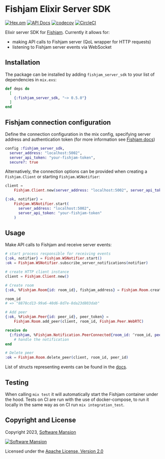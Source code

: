 # Fishjam Elixir Server SDK

[![Hex.pm](https://img.shields.io/hexpm/v/fishjam_server_sdk.svg)](https://hex.pm/packages/fishjam_server_sdk)
[![API Docs](https://img.shields.io/badge/api-docs-yellow.svg?style=flat)](https://hexdocs.pm/fishjam_server_sdk/)
[![codecov](https://codecov.io/gh/fishjam-dev/elixir_server_sdk/branch/master/graph/badge.svg?token=ByIko4o5U8)](https://codecov.io/gh/fishjam-dev/elixir_server_sdk)
[![CircleCI](https://circleci.com/gh/fishjam-dev/elixir_server_sdk.svg?style=svg)](https://circleci.com/gh/fishjam-dev/elixir_server_sdk)

Elixir server SDK for [Fishjam](https://github.com/fishjam-dev/fishjam).
Currently it allows for:

- making API calls to Fishjam server (QoL wrapper for HTTP requests)
- listening to Fishjam server events via WebSocket

## Installation

The package can be installed by adding `fishjam_server_sdk` to your list of dependencies in `mix.exs`:

```elixir
def deps do
  [
    {:fishjam_server_sdk, "~> 0.5.0"}
  ]
end
```

## Fishjam connection configuration

Define the connection configuration in the mix config,
specifying server address and authentication token
(for more information see [Fishjam docs](https://fishjam-dev.github.io/fishjam-docs/getting_started/authentication))
``` config.exs
config :fishjam_server_sdk,
  server_address: "localhost:5002",
  server_api_token: "your-fishjam-token",
  secure?: true
```

Alternatively, the connection options can be provided when creating a `Fishjam.Client` or starting `Fishjam.WSNotifier`:

```elixir
client =
    Fishjam.Client.new(server_address: "localhost:5002", server_api_token: "your-fishjam-token")

{:ok, notifier} =
    Fishjam.WSNotifier.start(
      server_address: "localhost:5002",
      server_api_token: "your-fishjam-token"
    )
```

## Usage

Make API calls to Fishjam and receive server events:

```elixir
# start process responsible for receiving events
{:ok, notifier} = Fishjam.WSNotifier.start()
:ok = Fishjam.WSNotifier.subscribe_server_notifications(notifier)

# create HTTP client instance
client = Fishjam.Client.new()

# Create room
{:ok, %Fishjam.Room{id: room_id}, fishjam_address} = Fishjam.Room.create(client, max_peers: 10)

room_id
# => "8878cd13-99a6-40d6-8d7e-8da23d803dab"

# Add peer
{:ok, %Fishjam.Peer{id: peer_id}, peer_token} =
    Fishjam.Room.add_peer(client, room_id, Fishjam.Peer.WebRTC)

receive do
  {:fishjam, %Fishjam.Notification.PeerConnected{room_id: ^room_id, peer_id: ^peer_id}} ->
    # handle the notification
end

# Delete peer
:ok = Fishjam.Room.delete_peer(client, room_id, peer_id)
```

List of structs representing events can be found in the [docs](https://hexdocs.pm/fishjam_server_sdk).

## Testing

When calling `mix test` it will automatically start the Fishjam container under the hood.
Tests on CI are run with the use of docker-compose, to run it locally in the same way as on CI run `mix integration_test`.

## Copyright and License

Copyright 2023, [Software Mansion](https://swmansion.com/?utm_source=git&utm_medium=readme&utm_campaign=fishjam)

[![Software Mansion](https://logo.swmansion.com/logo?color=white&variant=desktop&width=200&tag=membrane-github)](https://swmansion.com/?utm_source=git&utm_medium=readme&utm_campaign=fishjam)

Licensed under the [Apache License, Version 2.0](LICENSE)
